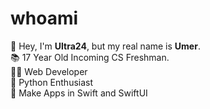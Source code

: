 # whoami
👋 Hey, I'm **Ultra24**, but my real name is **Umer**. <br>
📚 17 Year Old Incoming CS Freshman. <br>
👨‍💻 Web Developer <br>
🐍 Python Enthusiast <br>
📱 Make Apps in Swift and SwiftUI <br>

<!---
Ultra24/Ultra24 is a ✨ special ✨ repository because its `README.md` (this file) appears on your GitHub profile.
You can click the Preview link to take a look at your changes.
--->
